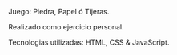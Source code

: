 Juego: Piedra, Papel ó Tijeras.


Realizado como ejercicio personal.


Tecnologias utilizadas: HTML, CSS & JavaScript.
